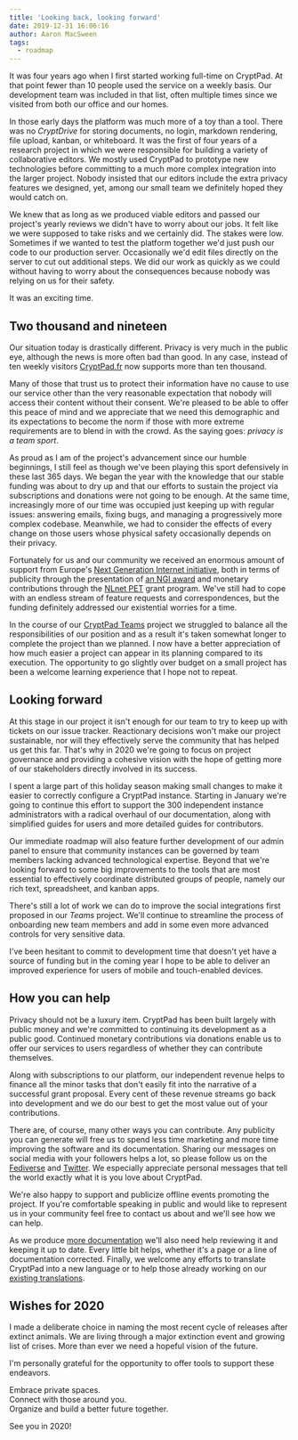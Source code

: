 ```yaml
---
title: 'Looking back, looking forward'
date: 2019-12-31 16:06:16
author: Aaron MacSween
tags:
  - roadmap
---
```


It was four years ago when I first started working full-time on CryptPad.
At that point fewer than 10 people used the service on a weekly basis.
Our development team was included in that list, often multiple times since we visited from both our office and our homes.

In those early days the platform was much more of a toy than a tool.
There was no _CryptDrive_ for storing documents, no login, markdown rendering, file upload, kanban, or whiteboard.
It was the first of four years of a research project in which we were responsible for building a variety of collaborative editors.
We mostly used CryptPad to prototype new technologies before committing to a much more complex integration into the larger project.
Nobody insisted that our editors include the extra privacy features we designed, yet, among our small team we definitely hoped they would catch on.

We knew that as long as we produced viable editors and passed our project's yearly reviews we didn't have to worry about our jobs.
It felt like we were supposed to take risks and we certainly did.
The stakes were low.
Sometimes if we wanted to test the platform together we'd just push our code to our production server.
Occasionally we'd edit files directly on the server to cut out additional steps.
We did our work as quickly as we could without having to worry about the consequences because nobody was relying on us for their safety.

It was an exciting time.

## Two thousand and nineteen

Our situation today is drastically different.
Privacy is very much in the public eye, although the news is more often bad than good.
In any case, instead of ten weekly visitors [CryptPad.fr](https:/cryptpad.fr) now supports more than ten thousand.

Many of those that trust us to protect their information have no cause to use our service other than the very reasonable expectation that nobody will access their content without their consent.
We're pleased to be able to offer this peace of mind and we appreciate that we need this demographic and its expectations to become the norm if those with more extreme requirements are to blend in with the crowd.
As the saying goes: _privacy is a team sport_.

As proud as I am of the project's advancement since our humble beginnings, I still feel as though we've been playing this sport defensively in these last 365 days.
We began the year with the knowledge that our stable funding was about to dry up and that our efforts to sustain the project via subscriptions and donations were not going to be enough.
At the same time, increasingly more of our time was occupied just keeping up with regular issues: answering emails, fixing bugs, and managing a progressively more complex codebase.
Meanwhile, we had to consider the effects of every change on those users whose physical safety occasionally depends on their privacy.

Fortunately for us and our community we received an enormous amount of support from Europe's [Next Generation Internet initiative](https://www.ngi.eu/), both in terms of publicity through the presentation of [an NGI award](https://blog.cryptpad.fr/2019/02/22/Heading-to-Barcelona/) and monetary contributions through the [NLnet PET](https://nlnet.nl/PET/) grant program.
We've still had to cope with an endless stream of feature requests and correspondences, but the funding definitely addressed our existential worries for a time.

In the course of our [CryptPad Teams](https://blog.cryptpad.fr/2019/05/27/Our-future-is-collaborative/) project we struggled to balance all the responsibilities of our position and as a result it's taken somewhat longer to complete the project than we planned.
I now have a better appreciation of how much easier a project can appear in its planning compared to its execution.
The opportunity to go slightly over budget on a small project has been a welcome learning experience that I hope not to repeat.

## Looking forward

At this stage in our project it isn't enough for our team to try to keep up with tickets on our issue tracker.
Reactionary decisions won't make our project sustainable, nor will they effectively serve the community that has helped us get this far.
That's why in 2020 we're going to focus on project governance and providing a cohesive vision with the hope of getting more of our stakeholders directly involved in its success.

I spent a large part of this holiday season making small changes to make it easier to correctly configure a CryptPad instance.
Starting in January we're going to continue this effort to support the 300 independent instance administrators with a radical overhaul of our documentation, along with simplified guides for users and more detailed guides for contributors.

Our immediate roadmap will also feature further development of our admin panel to ensure that community instances can be governed by team members lacking advanced technological expertise.
Beyond that we're looking forward to some big improvements to the tools that are most essential to effectively coordinate distributed groups of people, namely our rich text, spreadsheet, and kanban apps.

There's still a lot of work we can do to improve the social integrations first proposed in our _Teams_ project.
We'll continue to streamline the process of onboarding new team members and add in some even more advanced controls for very sensitive data.

I've been hesitant to commit to development time that doesn't yet have a source of funding but in the coming year I hope to be able to deliver an improved experience for users of mobile and touch-enabled devices.

## How you can help

Privacy should not be a luxury item.
CryptPad has been built largely with public money and we're committed to continuing its development as a public good.
Continued monetary contributions via donations enable us to offer our services to users regardless of whether they can contribute themselves.

Along with subscriptions to our platform, our independent revenue helps to finance all the minor tasks that don't easily fit into the narrative of a successful grant proposal.
Every cent of these revenue streams go back into development and we do our best to get the most value out of your contributions.

There are, of course, many other ways you can contribute.
Any publicity you can generate will free us to spend less time marketing and more time improving the software and its documentation.
Sharing our messages on social media with your followers helps a lot, so please follow us on the [Fediverse](https://social.weho.st/@cryptpad) and [Twitter](https://twitter.com/cryptpad).
We especially appreciate personal messages that tell the world exactly what it is you love about CryptPad.

We're also happy to support and publicize offline events promoting the project.
If you're comfortable speaking in public and would like to represent us in your community feel free to contact us about and we'll see how we can help.

As we produce [more documentation](https://github.com/xwiki-labs/cryptpad-guide/) we'll also need help reviewing it and keeping it up to date.
Every little bit helps, whether it's a page or a line of documentation corrected.
Finally, we welcome any efforts to translate CryptPad into a new language or to help those already working on our [existing translations](https://weblate.cryptpad.fr/projects/cryptpad/app/).

## Wishes for 2020

I made a deliberate choice in naming the most recent cycle of releases after extinct animals.
We are living through a major extinction event and growing list of crises.
More than ever we need a hopeful vision of the future.

I'm personally grateful for the opportunity to offer tools to support these endeavors.

Embrace private spaces.  
Connect with those around you.  
Organize and build a better future together.

See you in 2020!

